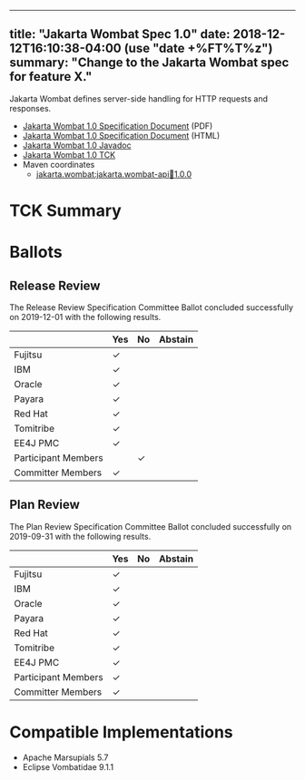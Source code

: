 <!-- Template for the root page of a specification release -->
---
title: "Jakarta Wombat Spec 1.0"
date: 2018-12-12T16:10:38-04:00 (use "date +%FT%T%z")
summary: "Change to the Jakarta Wombat spec for feature X."
---
Jakarta Wombat defines server-side handling for HTTP requests and responses.

* [Jakarta Wombat 1.0 Specification Document](./wombat_1.0.pdf) (PDF)
* [Jakarta Wombat 1.0 Specification Document](./wombat_1.0.html) (HTML)
* [Jakarta Wombat 1.0 Javadoc](./apidocs)
* [Jakarta Wombat 1.0 TCK](http://downloads.eclipse.org/jakarta/wombat/1.0.0/wombat_tck_1.0.zip)
* Maven coordinates
  * [jakarta.wombat:jakarta.wombat-api:jar:1.0.0](https://search.maven.org/artifact/jakarta.wombat/jakarta.wombat-api/1.0.0/jar)

# TCK Summary

# Ballots

## Release Review

The Release Review Specification Committee Ballot concluded successfully on 2019-12-01 with the following results.

|                       |  Yes    | No      | Abstain  |
|-----------------------|---------|---------|----------|
|Fujitsu                | &check; |         |          |
|IBM                    | &check; |         |          |
|Oracle                 | &check; |         |          |
|Payara                 | &check; |         |          |
|Red Hat                | &check; |         |          |
|Tomitribe              | &check; |         |          |
|EE4J PMC               | &check; |         |          |
|Participant Members    |         | &check; |          |
|Committer Members      | &check; |         |          |

## Plan Review

The Plan Review Specification Committee Ballot concluded successfully on 2019-09-31 with the following results.

|                       |  Yes    | No  | Abstain  |
|-----------------------|---------|-----|----------|
|Fujitsu                | &check; |     |          |
|IBM                    | &check; |     |          |
|Oracle                 | &check; |     |          |
|Payara                 | &check; |     |          |
|Red Hat                | &check; |     |          |
|Tomitribe              | &check; |     |          |
|EE4J PMC               | &check; |     |          |
|Participant Members    | &check; |     |          |
|Committer Members      | &check; |     |          |

# Compatible Implementations

* Apache Marsupials 5.7
* Eclipse Vombatidae 9.1.1
